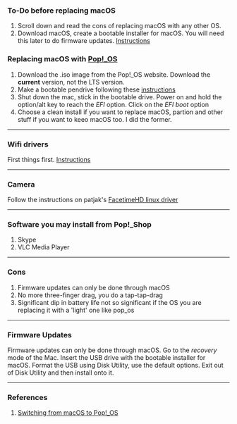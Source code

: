 ### To-Do before replacing macOS

1. Scroll down and read the cons of replacing macOS with any other OS. 
2. Download macOS, create a bootable installer for macOS. You will need this later to do firmware updates. [Instructions](https://support.apple.com/en-us/HT201372)

### Replacing macOS with [Pop!_OS](https://pop.system76.com/)

1. Download the .iso image from the Pop!_OS website. Download the **current** version, not the LTS version.
2. Make a bootable pendrive following these [instructions](https://support.system76.com/articles/live-disk/)
3. Shut down the mac, stick in the bootable drive. Power on and hold the option/alt key to reach the *EFI* option. Click on the *EFI boot* option
4. Choose a clean install if you want to replace macOS, partion and other stuff if you want to keeo macOS too. I did the former.

***

### Wifi drivers

First things first. [Instructions](https://askubuntu.com/a/60395)

***

### Camera

Follow the instructions on patjak's [FacetimeHD linux driver](https://github.com/patjak/bcwc_pcie/wiki)

***

### Software you may install from Pop!_Shop

1. Skype
2. VLC Media Player

***

### Cons

1. Firmware updates can only be done through macOS
2. No more three-finger drag, you do a tap-tap-drag
3. Significant dip in battery life not so significant if the OS you are replacing it with a 'light' one like pop_os

***

### Firmware Updates

Firmware updates can only be done through macOS. Go to the *recovery* mode of the Mac. Insert the USB drive with the bootable installer for macOS. Format the USB using Disk Utility, use the default options. Exit out of Disk Utility and then install onto it.

***

### References

1. [Switching from macOS to Pop!_OS](https://support.system76.com/articles/switch-from-macos-to-popos/)
